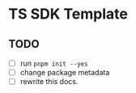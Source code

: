 # TS SDK Template

## TODO

- [ ] run `pnpm init --yes`
- [ ] change package metadata
- [ ] rewrite this docs.

